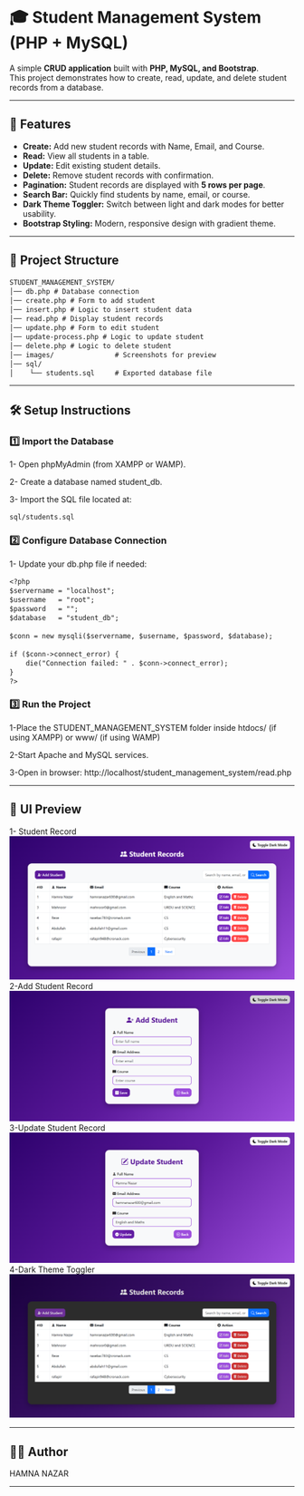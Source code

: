 # 🎓 Student Management System (PHP + MySQL)

A simple **CRUD application** built with **PHP, MySQL, and Bootstrap**.  
This project demonstrates how to create, read, update, and delete student records from a database.

---

## 📌 Features
- **Create:** Add new student records with Name, Email, and Course.
- **Read:** View all students in a table.
- **Update:** Edit existing student details.
- **Delete:** Remove student records with confirmation.
- **Pagination:** Student records are displayed with **5 rows per page**.
- **Search Bar:** Quickly find students by name, email, or course.
- **Dark Theme Toggler:** Switch between light and dark modes for better usability.
- **Bootstrap Styling:** Modern, responsive design with gradient theme.

---

## 📂 Project Structure
```text
STUDENT_MANAGEMENT_SYSTEM/
│── db.php # Database connection
│── create.php # Form to add student
│── insert.php # Logic to insert student data
│── read.php # Display student records 
│── update.php # Form to edit student
│── update-process.php # Logic to update student
│── delete.php # Logic to delete student
│── images/               # Screenshots for preview
│── sql/
│    └── students.sql     # Exported database file
```


---

## 🛠️ Setup Instructions

### 1️⃣ Import the Database

1- Open phpMyAdmin (from XAMPP or WAMP).

2- Create a database named student_db.

3- Import the SQL file located at:
```
sql/students.sql
```
### 2️⃣ Configure Database Connection

1- Update your db.php file if needed:

```
<?php
$servername = "localhost";
$username   = "root";
$password   = "";
$database   = "student_db";

$conn = new mysqli($servername, $username, $password, $database);

if ($conn->connect_error) {
    die("Connection failed: " . $conn->connect_error);
}
?>
```
### 3️⃣ Run the Project

1-Place the STUDENT_MANAGEMENT_SYSTEM folder inside htdocs/ (if using XAMPP) or www/ (if using WAMP)

2-Start Apache and MySQL services.

3-Open in browser:
http://localhost/student_management_system/read.php

---

## 🎨 UI Preview

1- Student Record
![Student Record](images/student_record.png)  
2-Add Student Record
![Add Student Record ](images/add_student_record.png)  
3-Update Student Record
![Update Student Record](images/update_record.png)  
4-Dark Theme Toggler
![Dark Theme Toggler](images/dark_theme.png)  

---

## 👨‍💻 Author

HAMNA NAZAR

---